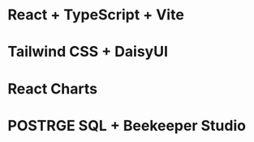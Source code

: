 # React + TypeScript + Vite
# Tailwind CSS + DaisyUI
# React Charts
# POSTRGE SQL + Beekeeper Studio
